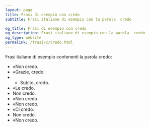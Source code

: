 ```yaml
---
layout: page
title: Frasi di esempio con credo 
subtitle: Frasi italiane di esempio con la parola  credo

og_title: Frasi di esempio con credo 
og_description: Frasi italiane di esempio con la parola  credo
og_type: website
permalink: /frasi/c/credo.html
---
```


Frasi italiane di esempio contenenti la parola credo:


- «Non credo.
- «Grazie, credo.
- - Subito, credo.
- «Le credo.
- Non credo.
- «Non credo.
- «Non credo.
- «Ci credo.
- Non credo.
- «Non credo.
